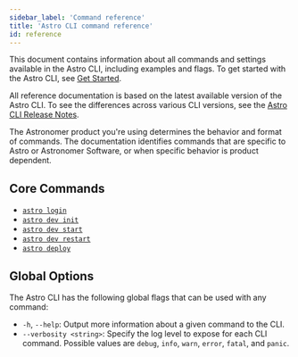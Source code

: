 ```yaml
---
sidebar_label: 'Command reference'
title: 'Astro CLI command reference'
id: reference
---
```


<head>
  <meta name="description" content="This is where you’ll find all of the available Astro command-line interface (CLI) commands and settings." />
  <meta name="og:description" content="This is where you’ll find all of the available Astro command-line interface (CLI) commands and settings." />
</head>

This document contains information about all commands and settings available in the Astro CLI, including examples and flags. To get started with the Astro CLI, see [Get Started](cli/install-cli.md).

All reference documentation is based on the latest available version of the Astro CLI. To see the differences across various CLI versions, see the [Astro CLI Release Notes](cli/release-notes.md).

The Astronomer product you're using determines the behavior and format of commands. The documentation identifies commands that are specific to Astro or Astronomer Software, or when specific behavior is product dependent.

## Core Commands

- [`astro login`](cli/astro-login.md)
- [`astro dev init`](cli/astro-dev-init.md)
- [`astro dev start`](cli/astro-dev-start.md)
- [`astro dev restart`](cli/astro-dev-restart.md)
- [`astro deploy`](cli/astro-deploy.md)

## Global Options

The Astro CLI has the following global flags that can be used with any command:

- `-h`, `--help`: Output more information about a given command to the CLI.
- `--verbosity <string>`: Specify the log level to expose for each CLI command. Possible values are `debug`, `info`, `warn`, `error`, `fatal`, and `panic`.
